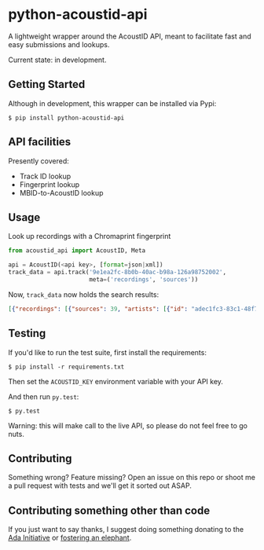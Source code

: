 # python-acoustid-api

A lightweight wrapper around the AcoustID API,
meant to facilitate fast and easy submissions and lookups.

Current state: in development.

## Getting Started

Although in development, this wrapper can be installed via Pypi:

```
$ pip install python-acoustid-api
```

## API facilities

Presently covered:

- Track ID lookup
- Fingerprint lookup
- MBID-to-AcoustID lookup

## Usage

Look up recordings with a Chromaprint fingerprint

```python
from acoustid_api import AcoustID, Meta

api = AcoustID(<api key>, [format=json|xml])
track_data = api.track('9e1ea2fc-8b0b-40ac-b98a-126a98752002',
                       meta=('recordings', 'sources'))
```

Now, `track_data` now holds the search results:

```json
[{"recordings": [{"sources": 39, "artists": [{"id": "adec1fc3-83c1-48f7-9e49-8347ac6d40b0", "name": "Neu!"}], "duration": 291, "title": "Sonderangebot", "id": "d3f15478-7908-4f68-9daf-96739c6978ca"}], "score": 1.0, "id": "9e1ea2fc-8b0b-40ac-b98a-126a98752002"}]
```

## Testing

If you'd like to run the test suite, first install the requirements:

```shell
$ pip install -r requirements.txt
```

Then set the `ACOUSTID_KEY` environment variable with your API key.

And then run `py.test`:

```shell
$ py.test
```

Warning: this will make call to the live API,
so please do not feel free to go nuts.

## Contributing

Something wrong? Feature missing? Open an issue on this repo
or shoot me a pull request with tests and we'll get it sorted out ASAP.

## Contributing something other than code

If you just want to say thanks, I suggest doing something
donating to the [Ada Initiative](https://adainitiative.org/donate/)
or [fostering an elephant](https://www.sheldrickwildlifetrust.org/asp/fostering.asp).
